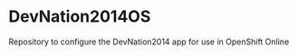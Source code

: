 DevNation2014OS
===============

Repository to configure the DevNation2014 app for use in OpenShift Online

